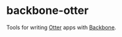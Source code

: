 backbone-otter
==============

Tools for writing [Otter](https://github.com/bfirsh/otter) apps with [Backbone](http://backbonejs.org).




